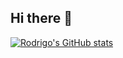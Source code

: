 ## Hi there 👋


[![Rodrigo's GitHub stats](httpsgithub-readme-stats.vercel.appapiusername=rodrigosoboleski&show_icons=true&theme=dark)](httpsgithub.comanuraghazragithub-readme-stats)


<!--
**rodrigosoboleski/rodrigosoboleski** is a ✨ _special_ ✨ repository because its `README.md` (this file) appears on your GitHub profile.

Here are some ideas to get you started:

- 🔭 I’m currently working on ...
- 🌱 I’m currently learning ...
- 👯 I’m looking to collaborate on ...
- 🤔 I’m looking for help with ...
- 💬 Ask me about ...
- 📫 How to reach me: ...
- 😄 Pronouns: ...
- ⚡ Fun fact: ...
-->
